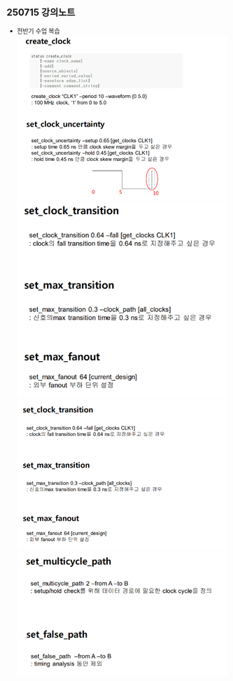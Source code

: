 ## 250715 강의노트
* 전반기 수업 복습
![images_mnist_모델](/images/250715_1.png)
![images_mnist_모델](/images/250715_4.png)
![images_mnist_모델](/images/250715_2.png)
![images_mnist_모델](/images/250715_3.png)
